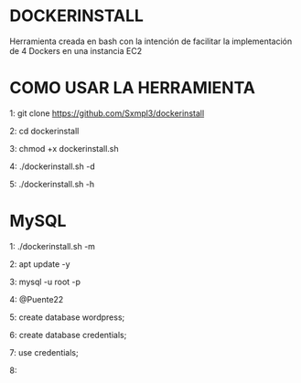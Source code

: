 # DOCKERINSTALL

Herramienta creada en bash con la intención de facilitar la implementación de 4 Dockers en una instancia EC2


# COMO USAR LA HERRAMIENTA

  1: git clone https://github.com/Sxmpl3/dockerinstall
  
  2: cd dockerinstall
  
  3: chmod +x dockerinstall.sh
  
  4: ./dockerinstall.sh -d
  
  5: ./dockerinstall.sh -h

# MySQL

  1: ./dockerinstall.sh -m
  
  2: apt update -y 
  
  3: mysql -u root -p
  
  4: @Puente22
  
  5: create database wordpress;
  
  6: create database credentials;
  
  7: use credentials;
  
  8: 
  
  
